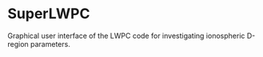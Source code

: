 # SuperLWPC
Graphical user interface of the LWPC code for investigating ionospheric D-region parameters.
